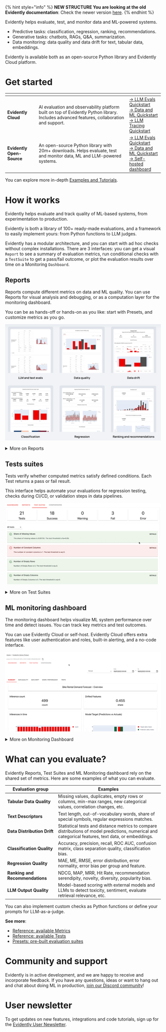 
{% hint style="info" %}
**NEW STRUCTURE You are looking at the old Evidently documentation**: Check the newer version [here](https://docs.evidentlyai.com/introduction).
{% endhint %}

Evidently helps evaluate, test, and monitor data and ML-powered systems.
* Predictive tasks: classification, regression, ranking, recommendations.
* Generative tasks: chatbots, RAGs, Q&A, summarization.
* Data monitoring: data quality and data drift for text, tabular data, embeddings.

Evidently is available both as an open-source Python library and Evidently Cloud platform.

# Get started

<table data-card-size="large" data-view="cards">
  <thead>
    <tr>
      <th></th>
      <th></th>
      <th></th>
    </tr>
  </thead>
  <tbody>
    <tr>
      <td>
        <strong>Evidently Cloud</strong>
      </td>
      <td>
        AI evaluation and observability platform built on top of Evidently Python library. Includes advanced features, collaboration and support.
      </td>
      <td>
        <a href="get-started/cloud_quickstart_llm.md">→ LLM Evals Quickstart</a><br>
        <a href="get-started/cloud_quickstart_tabular.md">→ Data and ML Quickstart</a><br>
        <a href="get-started/cloud_quickstart_tracing.md">→ LLM Tracing Quickstart</a>
      </td>
    </tr>
    <tr>
      <td>
        <strong>Evidently Open-Source</strong>
      </td>
      <td>
        An open-source Python library with 20m+ downloads. Helps evaluate, test and monitor data, ML and LLM-powered systems. 
      </td>
      <td>
        <a href="get-started/oss_quickstart_llm.md">→ LLM Evals Quickstart</a><br>
        <a href="get-started/oss_quickstart_tabular.md">→ Data and ML Quickstart</a><br>
        <a href="examples/tutorial-monitoring.md">→ Self-hosted dashboard</a>
      </td>
    </tr>
  </tbody>
</table>

You can explore more in-depth [Examples and Tutorials](examples/examples.md). 

# How it works 

Evidently helps evaluate and track quality of ML-based systems, from experimentation to production. 

Evidently is both a library of 100+ ready-made evaluations, and a framework to easily implement yours: from Python functions to LLM judges. 

Evidently has a modular architecture, and you can start with ad hoc checks without complex installations. There are 3 interfaces: you can get a visual `Report` to see a summary of evaluation metrics, run conditional checks with a `TestSuite` to get a pass/fail outcome, or plot the evaluation results over time on a Monitoring `Dashboard`.

## Reports

Reports compute different metrics on data and ML quality. You can use Reports for visual analysis and debugging, or as a computation layer for the monitoring dashboard. 

You can be as hands-off or hands-on as you like: start with Presets, and customize metrics as you go.

![](.gitbook/assets/main/reports-min.png)

<details>

<summary>More on Reports</summary>

* You can pass a single dataset or two for **side-by-side comparison**. 
  * Pass data as a CSV, pandas or Spark dataframe.
* You can get **pre-built Reports** with [Presets](presets/all-presets.md), or combine [individual Metrics](reference/all-metrics.md).
* You can use Reports as a **standalone tool**:
  * For exploration and debugging: view results in Python or export as HTML.
  * As a computation layer: export results to Python dictionary, JSON or dataframe.
  * For documentation: add text comments and save Model Card.   
* You can also use Reports as a **component of ML Monitoring system**:
  * Compute Reports on a cadence over live data and save as JSON snapshots.
  * Visualize results from multiple Reports over time on the Monitoring Dashboard.
  * Configure alerts when metrics are out of bounds.

**Docs**:
* [Reference: available Metrics](reference/all-metrics.md)
* [User guide: how to get Reports](tests-and-reports/get-reports.md) 
</details>

## Tests suites 

Tests verify whether computed metrics satisfy defined conditions. Each Test returns a pass or fail result. 

This interface helps automate your evaluations for regression testing, checks during CI/CD, or validation steps in data pipelines. 
 
![](.gitbook/assets/main/tests.gif)

<details>

<summary>More on Test Suites</summary>

* You can set Test conditions manually or **auto-generate conditions** from a reference dataset. 
* You can get **pre-built Test Suites** with [Presets](presets/all-presets.md), or combine [individual Tests](reference/all-tests.md).
* You can see Test results in a visual report or get a JSON or Python export.
* You can use Test Suites as a **standalone tool**:
  * Regression testing during experimentation.
  * Automated CI/CD checks after you get new labeled data or update models.
  * Pipeline testing: add a validation step to your data pipelines.   
* You can also use Test Suites as a **component of ML Monitoring system**:
  * Run automated Test Suites and save results as JSON snapshots.
  * Show test outcomes and metrics metrics on the Monitoring Dashboard. 
  * Configure alerts on failed Tests.

**Docs**:
* [Reference: available Tests](reference/all-tests.md)
* [User guide: how to generate Tests](tests-and-reports/run-tests.md) 
</details>


## ML monitoring dashboard

The monitoring dashboard helps visualize ML system performance over time and detect issues. You can track key metrics and test outcomes. 

You can use Evidently Cloud or self-host. Evidently Cloud offers extra features like user authentication and roles, built-in alerting, and a no-code interface. 
 
![](.gitbook/assets/main/dashboard.gif)

<details>

<summary>More on Monitoring Dashboard</summary>

* You save Reports or Test Suites as JSON snapshots. The monitoring dashboard runs over these evaluation results as a data source.
* You can create custom combinations of Panels and choose what exactly to plot. 
* You can get dashboards as code for version control and reproducibility. 
* You can send data in near real-time using a Collector service or in batches. 
* For Evidently Cloud: send alerts to Slack, Discord, and email. 
* For Evidently Cloud: get pre-built Tabs and manage everything in the UI. 

**Docs**:
* [Monitoring user guide](monitoring/monitoring_overview.md)
</details>

# What can you evaluate?
Evidently Reports, Test Suites and ML Monitoring dashboard rely on the shared set of metrics. Here are some examples of what you can evaluate.

| Evaluation group | Examples |
|------|------|
| **Tabular Data Quality** | Missing values, duplicates, empty rows or columns, min-max ranges, new categorical values, correlation changes, etc. |
| **Text Descriptors** | Text length, out-of-vocabulary words, share of special symbols, regular expressions matches. |
| **Data Distribution Drift** | Statistical tests and distance metrics to compare distributions of model predictions, numerical and categorical features, text data, or embeddings. |
| **Classification Quality** | Accuracy, precision, recall, ROC AUC, confusion matrix, class separation quality, classification bias. |
| **Regression Quality** | MAE, ME, RMSE, error distribution, error normality, error bias per group and feature. |
| **Ranking and Recommendations** | NDCG, MAP, MRR, Hit Rate, recommendation serendipity, novelty, diversity, popularity bias. |
| **LLM Output Quality** | Model-based scoring with external models and LLMs to detect toxicity, sentiment, evaluate retrieval relevance, etc. |

You can also implement custom checks as Python functions or define your prompts for LLM-as-a-judge.

**See more**:
* [Reference: available Metrics](reference/all-metrics.md)
* [Reference: available Tests](reference/all-tests.md)
* [Presets: pre-built evaluation suites](presets/all-presets.md)

# Community and support 

Evidently is in active development, and we are happy to receive and incorporate feedback. If you have any questions, ideas or want to hang out and chat about doing ML in production, [join our Discord community](https://discord.com/invite/xZjKRaNp8b)!

# User newsletter

To get updates on new features, integrations and code tutorials, sign up for the [Evidently User Newsletter](https://www.evidentlyai.com/user-newsletter). 
